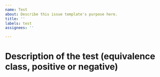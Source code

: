 ```yaml
---
name: Test
about: Describe this issue template's purpose here.
title: ''
labels: test
assignees: ''

---
```


# Description of the test (equivalence class, positive or negative)
